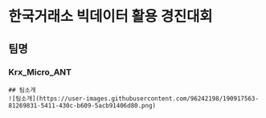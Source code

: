 # 한국거래소 빅데이터 활용 경진대회  
  
    
    
## 팀명
### Krx_Micro_ANT  
  
    
    ## 팀소개
    ![팀소개](https://user-images.githubusercontent.com/96242198/190917563-81269831-5411-430c-b609-5acb91406d80.png)
